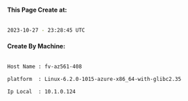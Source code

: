 
   
#### This Page Create at:

```bash

2023-10-27 - 23:28:45 UTC

```

#### Create By Machine:

```bash

Host Name : fv-az561-408

platform  : Linux-6.2.0-1015-azure-x86_64-with-glibc2.35

Ip Local  : 10.1.0.124

```

